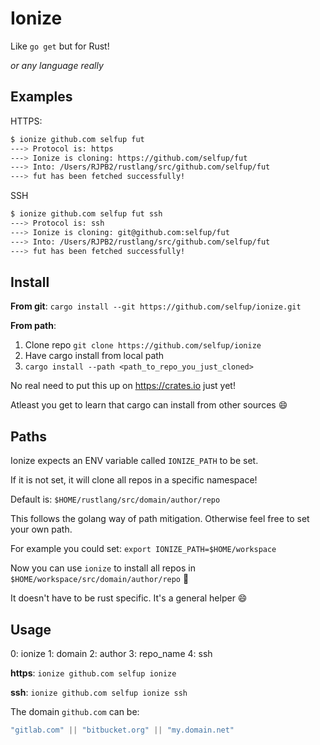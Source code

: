 # Ionize

Like `go get` but for Rust!

_or any language really_

## Examples

HTTPS:

```bash
$ ionize github.com selfup fut
---> Protocol is: https
---> Ionize is cloning: https://github.com/selfup/fut
---> Into: /Users/RJPB2/rustlang/src/github.com/selfup/fut
---> fut has been fetched successfully!
```

SSH

```bash
$ ionize github.com selfup fut ssh
---> Protocol is: ssh
---> Ionize is cloning: git@github.com:selfup/fut
---> Into: /Users/RJPB2/rustlang/src/github.com/selfup/fut
---> fut has been fetched successfully!
```

## Install

**From git**: `cargo install --git https://github.com/selfup/ionize.git`

**From path**:

1. Clone repo `git clone https://github.com/selfup/ionize`
2. Have cargo install from local path
3. `cargo install --path <path_to_repo_you_just_cloned>`

No real need to put this up on https://crates.io just yet!

Atleast you get to learn that cargo can install from other sources :smile:

## Paths

Ionize expects an ENV variable called `IONIZE_PATH` to be set.

If it is not set, it will clone all repos in a specific namespace!

Default is: `$HOME/rustlang/src/domain/author/repo`

This follows the golang way of path mitigation. Otherwise feel free to set your own path.

For example you could set: `export IONIZE_PATH=$HOME/workspace`

Now you can use `ionize` to install all repos in `$HOME/workspace/src/domain/author/repo` :tada:

It doesn't have to be rust specific. It's a general helper :smile:

## Usage

0: ionize 1: domain 2: author 3: repo_name 4: ssh

**https**: `ionize github.com selfup ionize`

**ssh**: `ionize github.com selfup ionize ssh`

The domain `github.com` can be:

```js
"gitlab.com" || "bitbucket.org" || "my.domain.net"
```
